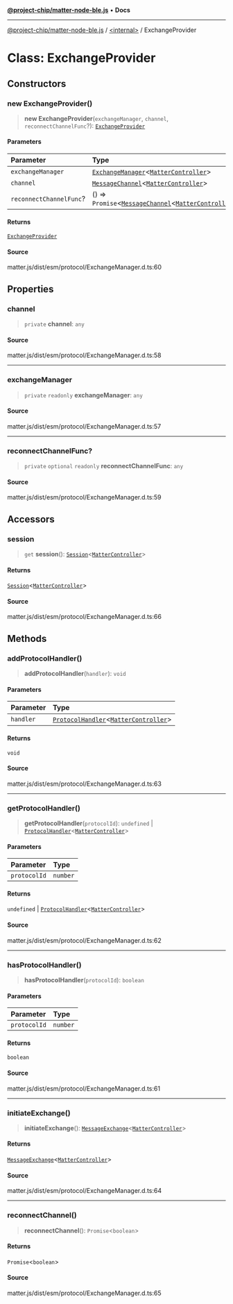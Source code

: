 [**@project-chip/matter-node-ble.js**](../../README.md) • **Docs**

***

[@project-chip/matter-node-ble.js](../../globals.md) / [\<internal\>](../README.md) / ExchangeProvider

# Class: ExchangeProvider

## Constructors

### new ExchangeProvider()

> **new ExchangeProvider**(`exchangeManager`, `channel`, `reconnectChannelFunc`?): [`ExchangeProvider`](ExchangeProvider.md)

#### Parameters

| Parameter | Type |
| :------ | :------ |
| `exchangeManager` | [`ExchangeManager`](ExchangeManager.md)\<[`MatterController`](MatterController.md)\> |
| `channel` | [`MessageChannel`](MessageChannel.md)\<[`MatterController`](MatterController.md)\> |
| `reconnectChannelFunc`? | () => `Promise`\<[`MessageChannel`](MessageChannel.md)\<[`MatterController`](MatterController.md)\>\> |

#### Returns

[`ExchangeProvider`](ExchangeProvider.md)

#### Source

matter.js/dist/esm/protocol/ExchangeManager.d.ts:60

## Properties

### channel

> `private` **channel**: `any`

#### Source

matter.js/dist/esm/protocol/ExchangeManager.d.ts:58

***

### exchangeManager

> `private` `readonly` **exchangeManager**: `any`

#### Source

matter.js/dist/esm/protocol/ExchangeManager.d.ts:57

***

### reconnectChannelFunc?

> `private` `optional` `readonly` **reconnectChannelFunc**: `any`

#### Source

matter.js/dist/esm/protocol/ExchangeManager.d.ts:59

## Accessors

### session

> `get` **session**(): [`Session`](Session.md)\<[`MatterController`](MatterController.md)\>

#### Returns

[`Session`](Session.md)\<[`MatterController`](MatterController.md)\>

#### Source

matter.js/dist/esm/protocol/ExchangeManager.d.ts:66

## Methods

### addProtocolHandler()

> **addProtocolHandler**(`handler`): `void`

#### Parameters

| Parameter | Type |
| :------ | :------ |
| `handler` | [`ProtocolHandler`](../interfaces/ProtocolHandler.md)\<[`MatterController`](MatterController.md)\> |

#### Returns

`void`

#### Source

matter.js/dist/esm/protocol/ExchangeManager.d.ts:63

***

### getProtocolHandler()

> **getProtocolHandler**(`protocolId`): `undefined` \| [`ProtocolHandler`](../interfaces/ProtocolHandler.md)\<[`MatterController`](MatterController.md)\>

#### Parameters

| Parameter | Type |
| :------ | :------ |
| `protocolId` | `number` |

#### Returns

`undefined` \| [`ProtocolHandler`](../interfaces/ProtocolHandler.md)\<[`MatterController`](MatterController.md)\>

#### Source

matter.js/dist/esm/protocol/ExchangeManager.d.ts:62

***

### hasProtocolHandler()

> **hasProtocolHandler**(`protocolId`): `boolean`

#### Parameters

| Parameter | Type |
| :------ | :------ |
| `protocolId` | `number` |

#### Returns

`boolean`

#### Source

matter.js/dist/esm/protocol/ExchangeManager.d.ts:61

***

### initiateExchange()

> **initiateExchange**(): [`MessageExchange`](MessageExchange.md)\<[`MatterController`](MatterController.md)\>

#### Returns

[`MessageExchange`](MessageExchange.md)\<[`MatterController`](MatterController.md)\>

#### Source

matter.js/dist/esm/protocol/ExchangeManager.d.ts:64

***

### reconnectChannel()

> **reconnectChannel**(): `Promise`\<`boolean`\>

#### Returns

`Promise`\<`boolean`\>

#### Source

matter.js/dist/esm/protocol/ExchangeManager.d.ts:65
